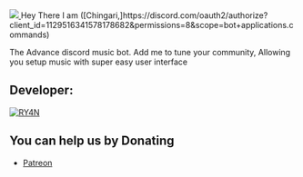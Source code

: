 <a href = "[https://discord.gg/jUBmhfkQqj]">
<img src="https://cdn.discordapp.com/attachments/1238004069600067706/1238461144033923102/1715342389194.jpg?ex=6644a452&is=664352d2&hm=192e74e6531a004e26f27ab9d77bc6fb08952a2942b45ab37b4903f370436479&" />
</a>
Hey There I am ([Chingari,]https://discord.com/oauth2/authorize?client_id=1129516341578178682&permissions=8&scope=bot+applications.commands)

The Advance discord music bot.
Add me to tune your community,
Allowing you setup music with super easy user interface 


## Developer:
[![RY4N](https://img.shields.io/badge/Instagram-%23E4405F.svg?logo=Instagram&logoColor=white)](https://instagram.com/ig.ryanx7) 


## You can help us by Donating
 - [Patreon](https://patreon.com/RY4NDev) 
